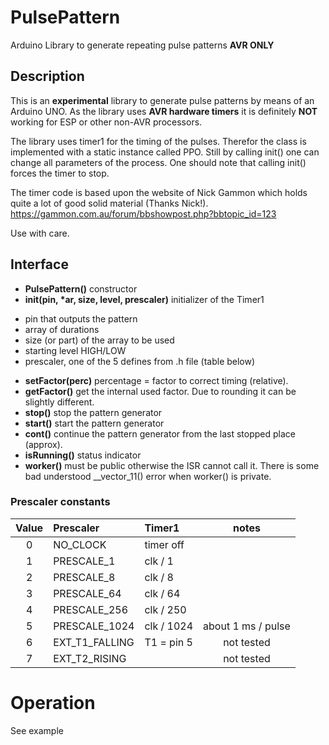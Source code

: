 # PulsePattern

Arduino Library to generate repeating pulse patterns **AVR ONLY**

## Description

This is an **experimental** library to generate pulse patterns by means of an Arduino UNO.
As the library uses **AVR hardware timers** it is definitely **NOT** working for ESP
or other non-AVR processors.

The library uses timer1 for the timing of the pulses.
Therefor the class is implemented with a static instance called PPO.
Still by calling init() one can change all parameters of the process.
One should note that calling init() forces the timer to stop.

The timer code is based upon the website of Nick Gammon which
holds quite a lot of good solid material (Thanks Nick!).
https://gammon.com.au/forum/bbshowpost.php?bbtopic_id=123

Use with care.

## Interface

- **PulsePattern()** constructor
- **init(pin, \*ar, size, level, prescaler)** initializer of the Timer1
* pin that outputs the pattern
* array of durations
* size (or part) of the array to be used
* starting level HIGH/LOW
* prescaler, one of the 5 defines from .h file (table below)
- **setFactor(perc)** percentage = factor to correct timing (relative).
- **getFactor()** get the internal used factor. Due to rounding it can be slightly different.
- **stop()** stop the pattern generator
- **start()** start the pattern generator
- **cont()** continue the pattern generator from the last stopped place (approx).
- **isRunning()** status indicator
- **worker()** must be public otherwise the ISR cannot call it.
There is some bad understood __vector_11() error when worker() is private.

### Prescaler constants

| Value | Prescaler | Timer1  | notes |
|:----:|:----|:----|:----:|
| 0 | NO_CLOCK       | timer off  | |
| 1 | PRESCALE_1     | clk / 1    | |
| 2 | PRESCALE_8     | clk / 8    | |
| 3 | PRESCALE_64    | clk / 64   | |
| 4 | PRESCALE_256   | clk / 250  | |
| 5 | PRESCALE_1024  | clk / 1024 | about 1 ms / pulse |
| 6 | EXT_T1_FALLING | T1 = pin 5 | not tested |
| 7 | EXT_T2_RISING  |            | not tested |


### 

# Operation

See example
